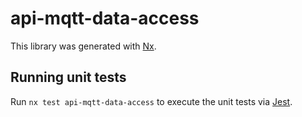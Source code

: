 # api-mqtt-data-access

This library was generated with [Nx](https://nx.dev).

## Running unit tests

Run `nx test api-mqtt-data-access` to execute the unit tests via [Jest](https://jestjs.io).
